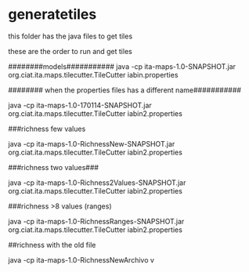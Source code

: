 generatetiles
=============
 this folder has the java files to get tiles
 
 these are the order to run and get tiles
 
########models###########
java -cp ita-maps-1.0-SNAPSHOT.jar org.ciat.ita.maps.tilecutter.TileCutter iabin.properties


######## when the properties files has a different name###########

java -cp ita-maps-1.0-170114-SNAPSHOT.jar org.ciat.ita.maps.tilecutter.TileCutter iabin2.properties

###richness few values

java -cp ita-maps-1.0-RichnessNew-SNAPSHOT.jar org.ciat.ita.maps.tilecutter.TileCutter iabin2.properties

###richness two values###

java -cp ita-maps-1.0-Richness2Values-SNAPSHOT.jar org.ciat.ita.maps.tilecutter.TileCutter iabin2.properties


###richness >8 values (ranges)


java -cp ita-maps-1.0-RichnessRanges-SNAPSHOT.jar org.ciat.ita.maps.tilecutter.TileCutter iabin2.properties


##richness with the old file



java -cp ita-maps-1.0-RichnessNewArchivo v
